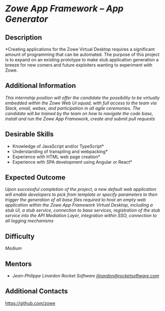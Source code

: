 # *Zowe App Framework – App Generator*

## Description
*Creating applications for the Zowe Virtual Desktop requires a significant amount of programming that can be automated. The purpose of this project is to expand on an existing prototype to make stub application generation a breeze for new comers and future exploiters wanting to experiment with Zowe.

## Additional Information
*This internship position will offer the candidate the possibility to be virtually embedded within the Zowe Web UI squad, with full access to the team via Slack, email, webex, and participation in all agile ceremonies. The candidate will be trained by the team on how to navigate the code base, install and run the Zowe App Framework, create and submit pull requests*

## Desirable Skills
*	Knowledge of JavaScript and/or TypeScript*
*	Understanding of transpiling and webpacking*
*	Experience with HTML web page creation*
*	Experience with SPA development using Angular or React*

## Expected Outcome
*Upon successful completion of the project, a new default web application will enable developers to pick from template or specify parameters to then trigger the generation of all base files required to host an empty web application within the Zowe App Framework Virtual Desktop, including a stub UI, a stub service, connection to base services, registration of the stub service into the API Mediation Layer, integration within SSO, connection to all logging mechanisms*

## Difficulty
*Medium*

## Mentors
  * *Jean-Philippe Linardon Rocket Software <jlinardon@rocketsoftware.com>*

## Additional Contacts
https://github.com/zowe
